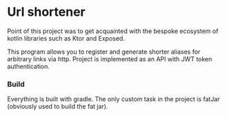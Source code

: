 # Url shortener

Point of this project was to get acquainted with the bespoke ecosystem of kotlin libraries such as Ktor and Exposed. 

This program allows you to register and generate shorter aliases for arbitrary links via http. Project is implemented as an API with JWT token authentication. 

### Build 
Everything is built with gradle. The only custom task in the project is fatJar (obviously used to build the fat jar).
